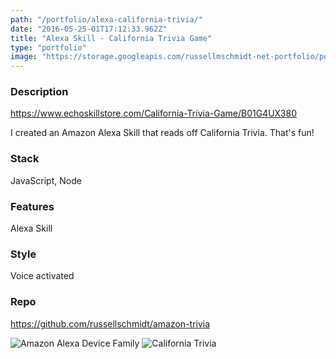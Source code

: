 ```yaml
---
path: "/portfolio/alexa-california-trivia/"
date: "2016-05-25-01T17:12:33.962Z"
title: "Alexa Skill - California Trivia Game"
type: "portfolio"
image: "https://storage.googleapis.com/russellmschmidt-net-portfolio/portfolio/Amazon_Echo/amazon-alexa-img-480x480.jpg"
---
```


### Description
<https://www.echoskillstore.com/California-Trivia-Game/B01G4UX380>

I created an Amazon Alexa Skill that reads off California Trivia. That's fun! 

### Stack
JavaScript,
Node

### Features
Alexa Skill

### Style
Voice activated

### Repo 
<https://github.com/russellschmidt/amazon-trivia>

![Amazon Alexa Device Family](https://storage.googleapis.com/russellmschmidt-net-portfolio/portfolio/Amazon_Echo/amazon-alexa-img-480x480.jpg)
![California Trivia](hhttps://storage.googleapis.com/russellmschmidt-net-portfolio/portfolio/Amazon_Echo/california-trivia-1.png)
